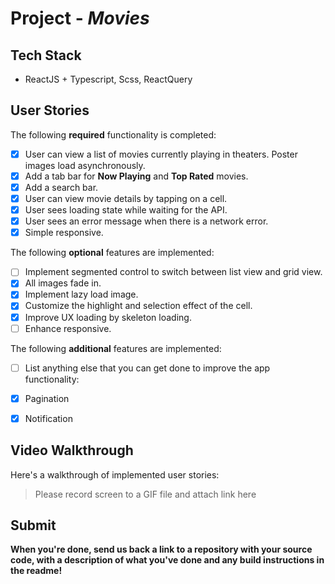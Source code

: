 # Project - *Movies*
## Tech Stack
- ReactJS + Typescript, Scss, ReactQuery

## User Stories

The following **required** functionality is completed:

- [x] User can view a list of movies currently playing in theaters. Poster images load asynchronously.
- [x] Add a tab bar for **Now Playing** and **Top Rated** movies.
- [x] Add a search bar.
- [x] User can view movie details by tapping on a cell.
- [x] User sees loading state while waiting for the API.
- [x] User sees an error message when there is a network error.
- [x] Simple responsive.

The following **optional** features are implemented:

- [ ] Implement segmented control to switch between list view and grid view.
- [x] All images fade in.
- [x] Implement lazy load image.
- [x] Customize the highlight and selection effect of the cell.
- [x] Improve UX loading by skeleton loading.
- [ ] Enhance responsive.

The following **additional** features are implemented:

- [ ] List anything else that you can get done to improve the app functionality:
- [x] Pagination 
- [x] Notification 


## Video Walkthrough

Here's a walkthrough of implemented user stories:

> Please record screen to a GIF file and attach link here

## Submit

**When you're done, send us back a link to a repository with your source code, with a description of what you've done and any build instructions in the readme!**

